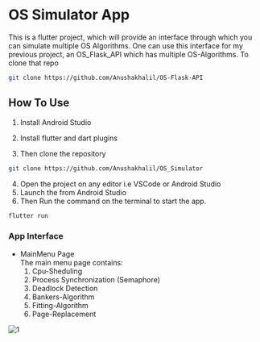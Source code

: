 # OS Simulator App

This is a flutter project, which will provide an interface through which you can simulate multiple OS Algorithms.
One can use this interface for my previous project, an OS_Flask_API which has multiple OS-Algorithms. To clone that repo

```bash
git clone https://github.com/Anushakhalil/OS-Flask-API
```

## How To Use
1. Install Android Studio
2. Install flutter and dart plugins

3. Then clone the repository
```bash
git clone https://github.com/Anushakhalil/OS_Simulator
```

4. Open the project on any editor i.e VSCode or Android Studio
5. Launch the from Android Studio
6. Then Run the command on the terminal to start the app.
```bash
flutter run
```

### App Interface
- MainMenu Page <br/>
    The main menu page contains:
    1. Cpu-Sheduling <br/>
    2. Process Synchronization (Semaphore)
    3. Deadlock Detection
    4. Bankers-Algorithm
    5. Fitting-Algorithm
    6. Page-Replacement


![1](https://github.com/Anushakhalil/OS_Simulator/tree/master/images/pic_1.png "Screen image for Main-Menu")


<!-- 1. Cpu-Sheduling <br/>
    - Algorithms (FCFS, SJF, Priority, RR)
    - Type (Non-p, p)  


![2](https://github.com/Anushakhalil/OS_Simulator/tree/master/images/pic_2.png "Screen image for Cpu-Sheduling")


Under Cpu-Sheduling comes the algo-details screen    
Algo-details <br/>
    - Process Name
    - Arrival Time
    - Burst Time


![3](https://github.com/Anushakhalil/OS_Simulator/tree/master/images/pic_3.png "Screen image for Algo-Details")


2. Process Synchronization (Semaphore)  <br/>
    - Initial Processes
    - Post Processes


![4](https://github.com/Anushakhalil/OS_Simulator/tree/master/images/pic_4.png "Screen image for Process-Synchronization")


3. Deadlock Detection <br/>
    - Number of processes
    - Processes:
        - Start Edge
        - End Edge


![5](https://github.com/Anushakhalil/OS_Simulator/tree/master/images/pic_5.png "Screen image for Deadlock-Detection")


4. Bankers-Algorithm <br/>
    - TotalWorkVector
    - AvailableWorkVector
    - Processes:
        - Process Name
        - Need Vector


![6](https://github.com/Anushakhalil/OS_Simulator/tree/master/images/pic_6.png "Screen image for Bankers-Algorithm")


5. Fitting-Algorithm <br/>
    - Type (FIRST FIt, BEST FIT, WORST FIT)
    - Processes:
        - Process Size
        - Block Size


![7](https://github.com/Anushakhalil/OS_Simulator/tree/master/images/pic_7.png "Screen image for Fitting-Algorithm")


3. Page-Replacement <br/>
    - Type (FIFO, OPTIMAL, LRU)
    - ReferenceString


![8](https://github.com/Anushakhalil/OS_Simulator/tree/master/images/pic_8.png "Screen image for Page-Replacement") -->
